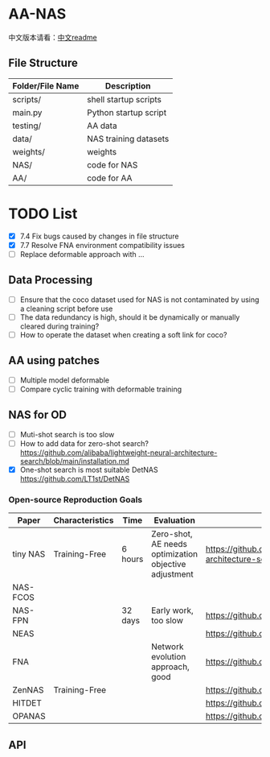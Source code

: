 # AA-NAS
中文版本请看：[中文readme](README.md)
## File Structure
| Folder/File Name | Description |
|------------------|-------------|
| scripts/         | shell startup scripts |
| main.py          | Python startup script |
| testing/         | AA data |
| data/            | NAS training datasets |
| weights/         | weights |
| NAS/             | code for NAS |
| AA/              | code for AA |

# TODO List
- [x] 7.4 Fix bugs caused by changes in file structure
- [x] 7.7 Resolve FNA environment compatibility issues
- [ ] Replace deformable approach with ...

## Data Processing
- [ ] Ensure that the coco dataset used for NAS is not contaminated by using a cleaning script before use
- [ ] The data redundancy is high, should it be dynamically or manually cleared during training?
- [ ] How to operate the dataset when creating a soft link for coco?

## AA using patches
- [ ] Multiple model deformable
- [ ] Compare cyclic training with deformable training

## NAS for OD
- [ ] Muti-shot search is too slow
- [ ] How to add data for zero-shot search? https://github.com/alibaba/lightweight-neural-architecture-search/blob/main/installation.md
- [x] One-shot search is most suitable DetNAS https://github.com/LT1st/DetNAS

### Open-source Reproduction Goals
| Paper     | Characteristics | Time | Evaluation | Link |
|-----------|----------------|------|------------|------|
| tiny NAS  | Training-Free  | 6 hours | Zero-shot, AE needs optimization objective adjustment | https://github.com/alibaba/lightweight-neural-architecture-search/tree/main |
| NAS-FCOS  |                |      |            |      |
| NAS-FPN   |                | 32 days | Early work, too slow | https://github.com/LT1st/NAS_FPN_Tensorflow |
| NEAS      |                |      |            | https://github.com/LT1st/NEAS |
| FNA       |                |      | Network evolution approach, good | https://github.com/LT1st/FNA |
| ZenNAS    | Training-Free |      |            | https://github.com/LT1st/ZenNAS |
| HITDET    |                |      |            | https://github.com/LT1st/HitDet.pytorch |
| OPANAS    |                |      |            | https://github.com/LT1st/OPANAS |

## API